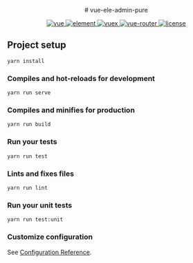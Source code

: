 <p align="center">
# vue-ele-admin-pure
</p>
<p align="center">
  <a href="https://github.com/vuejs/vue">
    <img src="https://img.shields.io/badge/vue-2.6.10-orange.svg" alt="vue">
  </a>
  <a href="https://github.com/ElemeFE/element">
    <img src="https://img.shields.io/badge/element--ui-2.7.2-orange.svg" alt="element">
  </a>
  <a href="https://github.com/vuejs/vuex">
    <img src="https://img.shields.io/badge/vuex-3.0.1-orange.svg" alt="vuex">
  </a>
  <a href="https://github.com/vuejs/vue-router">
    <img src="https://img.shields.io/badge/vue--router-3.0.3-orange.svg" alt="vue-router">
  </a>
  <a href="https://github.com/yourVictor/vue-ele-admin-pure/blob/master/LICENSE">
    <img src="https://img.shields.io/github/license/mashape/apistatus.svg" alt="license">
  </a>
</p>

## Project setup
```
yarn install
```

### Compiles and hot-reloads for development
```
yarn run serve
```

### Compiles and minifies for production
```
yarn run build
```

### Run your tests
```
yarn run test
```

### Lints and fixes files
```
yarn run lint
```

### Run your unit tests
```
yarn run test:unit
```

### Customize configuration
See [Configuration Reference](https://cli.vuejs.org/config/).
